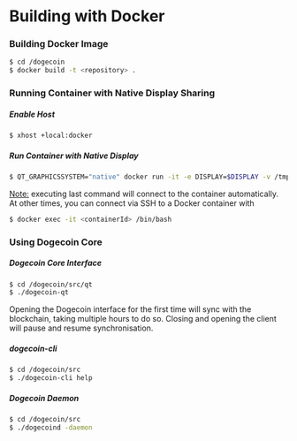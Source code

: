 # Building with Docker

### Building Docker Image

```bash
$ cd /dogecoin
$ docker build -t <repository> .
```

### Running Container with Native Display Sharing

##### Enable Host

```bash
$ xhost +local:docker
```

##### Run Container with Native Display

```bash
$ QT_GRAPHICSSYSTEM="native" docker run -it -e DISPLAY=$DISPLAY -v /tmp/.X11-unix:/tmp/.X11-unix <imageId>
```

<u>Note:</u> executing last command will connect to the container automatically. At other times, you can connect via SSH to a Docker container with

```bash
$ docker exec -it <containerId> /bin/bash
```

### Using Dogecoin Core

##### Dogecoin Core Interface
```bash
$ cd /dogecoin/src/qt
$ ./dogecoin-qt
```

Opening the Dogecoin interface for the first time will sync with the blockchain, taking multiple hours to do so. Closing and opening the client will pause and resume synchronisation.

##### dogecoin-cli


```bash
$ cd /dogecoin/src
$ ./dogecoin-cli help
```

##### Dogecoin Daemon


```bash
$ cd /dogecoin/src
$ ./dogecoind -daemon
```

##### 
